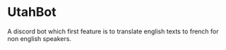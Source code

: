 # UtahBot
A discord bot which first feature is to translate english texts to french for non english speakers.
